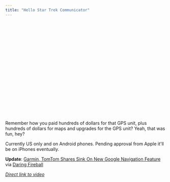 ```yaml
---
title: "Hello Star Trek Communicator"
---
```

<p><object width="480" height="295"><param name="movie" value="https://www.youtube.com/v/tGXK4jKN_jY&hl=en&fs=1&rel=0"></param><param name="allowFullScreen" value="true"></param><param name="allowscriptaccess" value="always"></param><embed src="https://www.youtube.com/v/tGXK4jKN_jY&hl=en&fs=1&rel=0" type="application/x-shockwave-flash" allowscriptaccess="always" allowfullscreen="true" width="480" height="295"></embed></object></p>
<p>Remember how you paid hundreds of dollars for that GPS unit, plus hundreds of dollars for maps and upgrades for the GPS unit?  Yeah, that was fun, hey?</p>
<p>Currently US only and on Android phones.  Pending approval from Apple it'll be on iPhones eventually.</p>
<p><strong>Update</strong>: <a href="https://online.wsj.com/article/BT-CO-20091028-714636.html">Garmin, TomTom Shares Sink On New Google Navigation Feature</a> via <a href="https://daringfireball.net/linked/2009/10/28/garmin-tomtom">Daring Fireball</a></p>
<p><em><a href="https://www.youtube.com/watch?v=tGXK4jKN_jY">Direct link to video</a></em></p>
